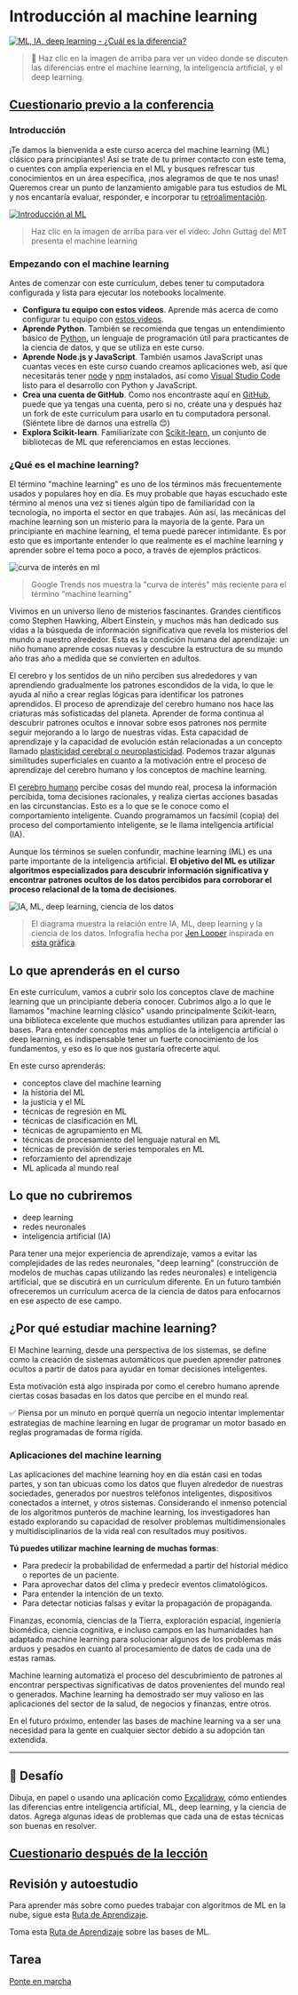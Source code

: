 # Introducción al machine learning

[![ML, IA, deep learning - ¿Cuál es la diferencia?](https://img.youtube.com/vi/lTd9RSxS9ZE/0.jpg)](https://youtu.be/lTd9RSxS9ZE "ML, IA, deep learning - ¿Cuál es la diferencia?")

> 🎥 Haz clic en la imagen de arriba para ver un video donde se discuten las diferencias entre el machine learning, la inteligencia artificial, y el deep learning.

## [Cuestionario previo a la conferencia](https://gray-sand-07a10f403.1.azurestaticapps.net/quiz/1?loc=es)

### Introducción

¡Te damos la bienvenida a este curso acerca del machine learning (ML) clásico para principiantes! Así se trate de tu primer contacto con este tema, o cuentes con amplia experiencia en el ML y busques refrescar tus conocimientos en un área específica, ¡nos alegramos de que te nos unas! Queremos crear un punto de lanzamiento amigable para tus estudios de ML y nos encantaría evaluar, responder, e incorporar tu [retroalimentación](https://github.com/microsoft/ML-For-Beginners/discussions).

[![Introducción al ML](https://img.youtube.com/vi/h0e2HAPTGF4/0.jpg)](https://youtu.be/h0e2HAPTGF4 "Introducción al ML")

> Haz clic en la imagen de arriba para ver el video: John Guttag del MIT presenta el machine learning

### Empezando con el machine learning

Antes de comenzar con este currículum, debes tener tu computadora configurada y lista para ejecutar los notebooks localmente.

- **Configura tu equipo con estos videos**. Aprende más acerca de como configurar tu equipo con [estos videos](https://www.youtube.com/playlist?list=PLlrxD0HtieHhS8VzuMCfQD4uJ9yne1mE6).
- **Aprende Python**. También se recomienda que tengas un entendimiento básico de [Python](https://docs.microsoft.com/learn/paths/python-language/?WT.mc_id=academic-15963-cxa), un lenguaje de programación útil para practicantes de la ciencia de datos, y que se utiliza en este curso.
- **Aprende Node.js y JavaScript**. También usamos JavaScript unas cuantas veces en este curso cuando creamos aplicaciones web, así que necesitarás tener [node](https://nodejs.org) y [npm](https://www.npmjs.com/) instalados, así como [Visual Studio Code](https://code.visualstudio.com/) listo para el desarrollo con Python y JavaScript.
- **Crea una cuenta de GitHub**. Como nos encontraste aquí en [GitHub](https://github.com), puede que ya tengas una cuenta, pero si no, créate una y después haz un fork de este curriculum para usarlo en tu computadora personal. (Siéntete libre de darnos una estrella 😊)
- **Explora Scikit-learn**. Familiarízate con [Scikit-learn](https://scikit-learn.org/stable/user_guide.html), un conjunto de bibliotecas de ML que referenciamos en estas lecciones.

### ¿Qué es el machine learning?

El término "machine learning" es uno de los términos más frecuentemente usados y populares hoy en día. Es muy probable que hayas escuchado este término al menos una vez si tienes algún tipo de familiaridad con la tecnología, no importa el sector en que trabajes. Aún así, las mecánicas del machine learning son un misterio para la mayoría de la gente. Para un principiante en machine learning, el tema puede parecer intimidante. Es por esto que es importante entender lo que realmente es el machine learning y aprender sobre el tema poco a poco, a través de ejemplos prácticos.

![curva de interés en ml](../images/hype.png)

> Google Trends nos muestra la "curva de interés" más reciente para el término "machine learning"

Vivimos en un universo lleno de misterios fascinantes. Grandes científicos como Stephen Hawking, Albert Einstein, y muchos más han dedicado sus vidas a la búsqueda de información significativa que revela los misterios del mundo a nuestro alrededor. Esta es la condición humana del aprendizaje: un niño humano aprende cosas nuevas y descubre la estructura de su mundo año tras año a medida que se convierten en adultos.

El cerebro y los sentidos de un niño perciben sus alrededores y van aprendiendo gradualmente los patrones escondidos de la vida, lo que le ayuda al niño a crear reglas lógicas para identificar los patrones aprendidos. El proceso de aprendizaje del cerebro humano nos hace las criaturas más sofisticadas del planeta. Aprender de forma continua al descubrir patrones ocultos e innovar sobre esos patrones nos permite seguir mejorando a lo largo de nuestras vidas. Esta capacidad de aprendizaje y la capacidad de evolución están relacionadas a un concepto llamado [plasticidad cerebral o neuroplasticidad](https://www.simplypsychology.org/brain-plasticity.html). Podemos trazar algunas similitudes superficiales en cuanto a la motivación entre el proceso de aprendizaje del cerebro humano y los conceptos de machine learning.

El [cerebro humano](https://www.livescience.com/29365-human-brain.html) percibe cosas del mundo real, procesa la información percibida, toma decisiones racionales, y realiza ciertas acciones basadas en las circunstancias. Esto es a lo que se le conoce como el comportamiento inteligente. Cuando programamos un facsímil (copia) del proceso del comportamiento inteligente, se le llama inteligencia artificial (IA).

Aunque los términos se suelen confundir, machine learning (ML) es una parte importante de la inteligencia artificial. **El objetivo del ML es utilizar algoritmos especializados para descubrir información significativa y encontrar patrones ocultos de los datos percibidos para corroborar el proceso relacional de la toma de decisiones**.

![IA, ML, deep learning, ciencia de los datos](../images/ai-ml-ds.png)

> El diagrama muestra la relación entre IA, ML, deep learning y la ciencia de los datos. Infografía hecha por [Jen Looper](https://twitter.com/jenlooper) inspirada en [esta gráfica](https://softwareengineering.stackexchange.com/questions/366996/distinction-between-ai-ml-neural-networks-deep-learning-and-data-mining).

## Lo que aprenderás en el curso

En este currículum, vamos a cubrir solo los conceptos clave de machine learning que un principiante debería conocer. Cubrimos algo a lo que le llamamos "machine learning clásico" usando principalmente Scikit-learn, una biblioteca excelente que muchos estudiantes utilizan para aprender las bases. Para entender conceptos más amplios de la inteligencia artificial o deep learning, es indispensable tener un fuerte conocimiento de los fundamentos, y eso es lo que nos gustaría ofrecerte aquí.

En este curso aprenderás:

- conceptos clave del machine learning
- la historia del ML
- la justicia y el ML
- técnicas de regresión en ML
- técnicas de clasificación en ML
- técnicas de agrupamiento en ML
- técnicas de procesamiento del lenguaje natural en ML
- técnicas de previsión de series temporales en ML
- reforzamiento del aprendizaje
- ML aplicada al mundo real

## Lo que no cubriremos

- deep learning
- redes neuronales
- inteligencia artificial (IA)

Para tener una mejor experiencia de aprendizaje, vamos a evitar las complejidades de las redes neuronales, "deep learning" (construcción de modelos de muchas capas utilizando las redes neuronales) e inteligencia artificial, que se discutirá en un currículum diferente. En un futuro también ofreceremos un currículum acerca de la ciencia de datos para enfocarnos en ese aspecto de ese campo.

## ¿Por qué estudiar machine learning?

El Machine learning, desde una perspectiva de los sistemas, se define como la creación de sistemas automáticos que pueden aprender patrones ocultos a partir de datos para ayudar en tomar decisiones inteligentes.

Esta motivación está algo inspirada por como el cerebro humano aprende ciertas cosas basadas en los datos que percibe en el mundo real.

✅ Piensa por un minuto en porqué querría un negocio intentar implementar estrategias de machine learning en lugar de programar un motor basado en reglas programadas de forma rígida.

### Aplicaciones del machine learning

Las aplicaciones del machine learning hoy en día están casi en todas partes, y son tan ubicuas como los datos que fluyen alrededor de nuestras sociedades, generados por nuestros teléfonos inteligentes, dispositivos conectados a internet, y otros sistemas. Considerando el inmenso potencial de los algoritmos punteros de machine learning, los investigadores han estado explorando su capacidad de resolver problemas multidimensionales y multidisciplinarios de la vida real con resultados muy positivos.

**Tú puedes utilizar machine learning de muchas formas**:

- Para predecir la probabilidad de enfermedad a partir del historial médico o reportes de un paciente.
- Para aprovechar datos del clima y predecir eventos climatológicos.
- Para entender la intención de un texto.
- Para detectar noticias falsas y evitar la propagación de propaganda.

Finanzas, economía, ciencias de la Tierra, exploración espacial, ingeniería biomédica, ciencia cognitiva, e incluso campos en las humanidades han adaptado machine learning para solucionar algunos de los problemas más arduos y pesados en cuanto al procesamiento de datos de cada una de estas ramas.

Machine learning automatiza el proceso del descubrimiento de patrones al encontrar perspectivas significativas de datos provenientes del mundo real o generados. Machine learning ha demostrado ser muy valioso en las aplicaciones del sector de la salud, de negocios y finanzas, entre otros.

En el futuro próximo, entender las bases de machine learning va a ser una necesidad para la gente en cualquier sector debido a su adopción tan extendida.

---

## 🚀 Desafío

Dibuja, en papel o usando una aplicación como [Excalidraw](https://excalidraw.com/), cómo entiendes las diferencias entre inteligencia artificial, ML, deep learning, y la ciencia de datos. Agrega algunas ideas de problemas que cada una de estas técnicas son buenas en resolver.

## [Cuestionario después de la lección](https://gray-sand-07a10f403.1.azurestaticapps.net/quiz/2?loc=es)

## Revisión y autoestudio

Para aprender más sobre como puedes trabajar con algoritmos de ML en la nube, sigue esta [Ruta de Aprendizaje](https://docs.microsoft.com/learn/paths/create-no-code-predictive-models-azure-machine-learning/?WT.mc_id=academic-15963-cxa).

Toma esta [Ruta de Aprendizaje](https://docs.microsoft.com/learn/modules/introduction-to-machine-learning/?WT.mc_id=academic-15963-cxa) sobre las bases de ML.

## Tarea

[Ponte en marcha](assignment.md)
